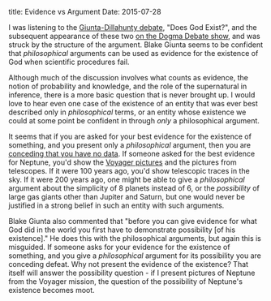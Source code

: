 title: Evidence vs Argument
Date: 2015-07-28

I was listening to the [Giunta-Dillahunty debate], "Does God Exist?", and the subsequent appearance of these two [on the Dogma Debate show], and was struck by the structure of the argument. Blake Giunta seems to be confident that *philosophical* arguments can be used as evidence for the existence of God when scientific procedures fail. 

Although much of the discussion involves what counts as evidence, the notion of probability and knowledge, and the role of the supernatural in inference, there is a more basic question that is never brought up.  I would love to hear even one case of the existence of an entity that was ever best described only in *philosophical* terms, or an entity whose existence we could at some point be confident in through *only* a philosophical argument.  

It seems that if you are asked for your best evidence for the existence of something, and you present only a *philosophical* argument, then you are [conceding that you have no data].  If someone asked for the best evidence for Neptune, you'd show the [Voyager pictures] and the pictures from telescopes.  If it were 100 years ago, you'd show telescopic traces in the sky.  If it were 200 years ago, one might be able to give a *philosophical* argument about the simplicity of 8 planets instead of 6, or the *possibility* of large gas giants other than Jupiter and Saturn, but one would never be justified in a strong belief in such an entity with such arguments.

Blake Giunta also commented that "before you can give evidence for what God did in the world you first have to demonstrate possibility [of his existence]."  He does this with the philosophical arguments, but again this is misguided.  If someone asks for your evidence for the existence of something, and you give a *philosophical* argument for its possibility you are conceding defeat.  Why not present the evidence of the existence?  That itself will answer the possibility question - if I present pictures of Neptune from the Voyager mission, the question of the possibility of Neptune's existence becomes moot.   

[Voyager pictures]: http://voyager.jpl.nasa.gov/imagesvideo/neptune.html
[Giunta-Dillahunty debate]: https://www.youtube.com/watch?v=Ea_p5eQE-iM
[on the Dogma Debate show]: http://www.spreaker.com/user/smalleyandhyso/191-matt-dillahunty-in-studio?utm_source=widget&utm_medium=widget
[conceding that you have no data]: http://web.bryant.edu/~bblais/philosophy-and-science-whats-the-difference.html